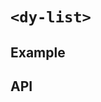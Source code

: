 # `<dy-list>`

## Example

<gbp-example
  name="dy-list"
  props='{"data": [{"title": "Title 1", "avatar": "https://api.dicebear.com/5.x/bottts-neutral/svg?seed=1", "description": "Mollit aliqua reprehenderit enim consequat dolor ipsum dolor excepteur veniam laborum aliqua."}, {"title": "Title 2", "avatar": "https://api.dicebear.com/5.x/bottts-neutral/svg?seed=2", "description": "Mollit aliqua reprehenderit enim consequat dolor ipsum dolor excepteur veniam laborum aliqua."}, {"title": "Title 3", "avatar": "https://api.dicebear.com/5.x/bottts-neutral/svg?seed=3", "description": "Mollit aliqua reprehenderit enim consequat dolor ipsum dolor excepteur veniam laborum aliqua."}]}'
  src="https://jspm.dev/duoyun-ui/elements/list"></gbp-example>

## API

<gbp-api name="dy-list" src="/src/elements/list.ts"></gbp-api>
